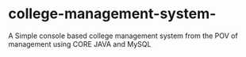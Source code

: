 # college-management-system-
A Simple console based college management system from the POV of management using CORE JAVA and MySQL
